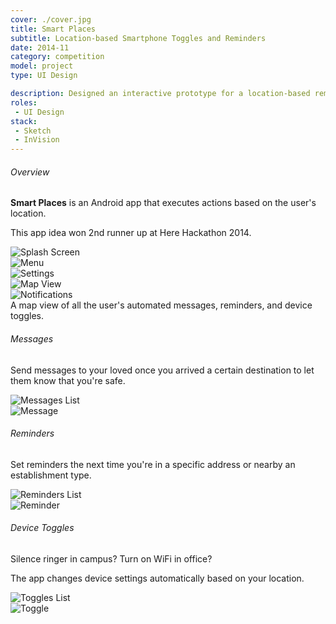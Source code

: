 ```yaml
---
cover: ./cover.jpg
title: Smart Places
subtitle: Location-based Smartphone Toggles and Reminders
date: 2014-11
category: competition
model: project
type: UI Design

description: Designed an interactive prototype for a location-based reminders mobile app.
roles:
 - UI Design
stack:
 - Sketch
 - InVision
---
```

<div class="grid three-column">
	<div>
		<h6>Overview</h6>
		<p>
			<strong>Smart Places</strong> is an Android app that executes actions based on the user's location.
		</p>
		<p>
			This app idea won 2nd runner up at Here Hackathon 2014.
		</p>
	</div>
	<div class="ui-screenshot">
		<img alt="Splash Screen" src="./splash.png" title="Splash Screen" />
	</div>
	<div class="ui-screenshot">
		<img alt="Menu" src="./home.png" title="Menu" />
	</div>
	<div class="ui-screenshot">
		<img alt="Settings" src="./settings.png" title="Settings" />
	</div>
	<div class="ui-screenshot">
		<img alt="Map View" src="./map.png" title="Map View" />
	</div>
	<div class="ui-screenshot">
		<img alt="Notifications" src="./notifications.png" title="Notifications" />
	</div>
</div>
<figcaption>
	A map view of all the user's automated messages, reminders, and device toggles.
</figcaption>

<div class="grid three-column">
	<div>
		<h6>Messages</h6>
		<p>
			Send messages to your loved once you arrived a certain destination to let them know that you're safe.
		</p>
	</div>
	<div class="ui-screenshot">
		<img alt="Messages List" src="./message-list.png" title="Messages List" />
	</div>
	<div class="ui-screenshot">
		<img alt="Message" src="./message.png" title="Message" />
	</div>
	<div>
		<h6>Reminders</h6>
		<p>
			Set reminders the next time you're in a specific address or nearby an establishment type.
		</p>
	</div>
	<div class="ui-screenshot">
		<img alt="Reminders List" src="./reminders-list.png" title="Reminders List" />
	</div>
	<div class="ui-screenshot">
		<img alt="Reminder" src="./reminder.png" title="Reminder" />
	</div>
	<div>
		<h6>Device Toggles</h6>
		<p>
			Silence ringer in campus? Turn on WiFi in office?
		</p>
		<p>
			The app changes device settings automatically based on your location.
		</p>
	</div>
	<div class="ui-screenshot">
		<img alt="Toggles List" src="./toggles-list.png" title="Toggles List" />
	</div>
	<div class="ui-screenshot">
		<img alt="Toggle" src="./toggle.png" title="Toggle" />
	</div>
</div>
